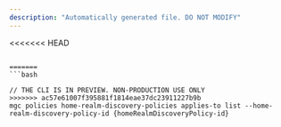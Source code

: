 ```yaml
---
description: "Automatically generated file. DO NOT MODIFY"
---
```


<<<<<<< HEAD
```cli

=======
```bash

// THE CLI IS IN PREVIEW. NON-PRODUCTION USE ONLY
>>>>>>> ac57e61007f395881f1814eae37dc23911227b9b
mgc policies home-realm-discovery-policies applies-to list --home-realm-discovery-policy-id {homeRealmDiscoveryPolicy-id}

```